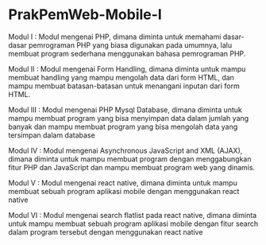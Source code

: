 # PrakPemWeb-Mobile-I
Modul I : Modul mengenai PHP, dimana diminta untuk memahami dasar-dasar pemrograman PHP yang biasa 
digunakan pada umumnya, lalu membuat program sederhana menggunakan bahasa pemrograman PHP.

Modul II : Modul mengenai Form Handling, dimana diminta untuk mampu membuat handling yang mampu mengolah data dari 
form HTML, dan mampu membuat batasan-batasan untuk menangani inputan dari form HTML.

Modul III : Modul mengenai PHP Mysql Database, dimana diminta untuk mampu membuat program yang bisa menyimpan data dalam 
jumlah yang banyak dan mampu membuat program yang bisa mengolah data yang tersimpan dalam database

Modul IV : Modul mengenai Asynchronous JavaScript and XML (AJAX), dimana diminta untuk mampu membuat program dengan menggabungkan fitur PHP 
dan JavaScript dan mampu membuat program web yang dinamis.

Modul V : Modul mengenai react native, dimana diminta untuk mampu membuat sebuah program aplikasi mobile dengan menggunakan react native

Modul VI : Modul mengenai search flatlist pada react native, dimana diminta untuk mampu membuat sebuah program aplikasi mobile dengan fitur 
search dalam program tersebut dengan menggunakan react native

 
